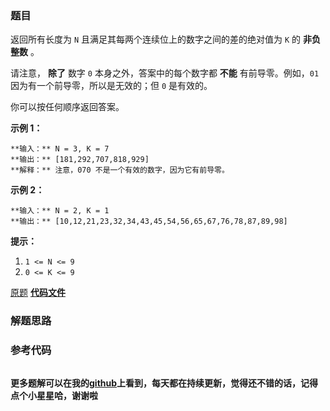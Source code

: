 ### 题目
返回所有长度为 `N` 且满足其每两个连续位上的数字之间的差的绝对值为 `K` 的 **非负整数** 。

请注意， **除了** 数字 `0` 本身之外，答案中的每个数字都 **不能** 有前导零。例如，`01` 因为有一个前导零，所以是无效的；但 `0`
是有效的。

你可以按任何顺序返回答案。



**示例 1：**

    
    
    **输入：** N = 3, K = 7
    **输出：** [181,292,707,818,929]
    **解释：** 注意，070 不是一个有效的数字，因为它有前导零。
    

**示例 2：**

    
    
    **输入：** N = 2, K = 1
    **输出：** [10,12,21,23,32,34,43,45,54,56,65,67,76,78,87,89,98]



**提示：**

  1. `1 <= N <= 9`
  2. `0 <= K <= 9`

[原题](https://leetcode-cn.com/problems/numbers-with-same-consecutive-differences/)    **[代码文件]()**


### 解题思路




### 参考代码

```go


```




**更多题解可以在我的[github](https://github.com/LZH139/leetcode_Go)上看到，每天都在持续更新，觉得还不错的话，记得点个小星星哈，谢谢啦**
